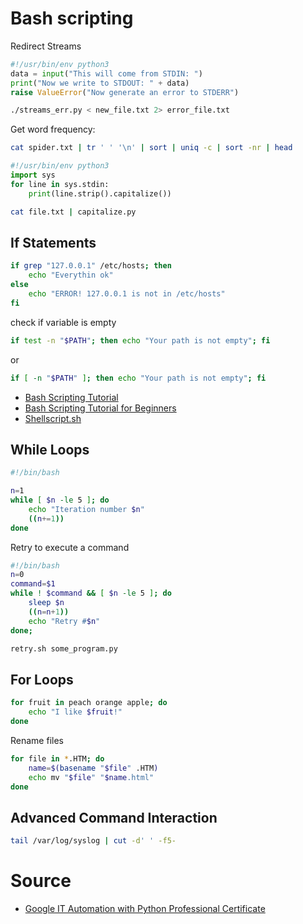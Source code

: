 
# Bash scripting

Redirect Streams

```python
#!/usr/bin/env python3
data = input("This will come from STDIN: ")
print("Now we write to STDOUT: " + data)
raise ValueError("Now generate an error to STDERR")
```

```bash
./streams_err.py < new_file.txt 2> error_file.txt
```

Get word frequency:

```bash
cat spider.txt | tr ' ' '\n' | sort | uniq -c | sort -nr | head
```

```python
#!/usr/bin/env python3
import sys
for line in sys.stdin:
    print(line.strip().capitalize())
```

```bash
cat file.txt | capitalize.py
```

## If Statements

```bash
if grep "127.0.0.1" /etc/hosts; then
    echo "Everythin ok"
else
    echo "ERROR! 127.0.0.1 is not in /etc/hosts"
fi
```

check if variable is empty

```bash
if test -n "$PATH"; then echo "Your path is not empty"; fi
```

or

```bash
if [ -n "$PATH" ]; then echo "Your path is not empty"; fi
```

* [Bash Scripting Tutorial](https://ryanstutorials.net/bash-scripting-tutorial/)
* [Bash Scripting Tutorial for Beginners](https://linuxconfig.org/bash-scripting-tutorial-for-beginners)
* [Shellscript.sh](https://www.shellscript.sh)

## While Loops

```bash
#!/bin/bash

n=1
while [ $n -le 5 ]; do
    echo "Iteration number $n"
    ((n+=1))
done
```

Retry to execute a command

```bash
#!/bin/bash
n=0
command=$1
while ! $command && [ $n -le 5 ]; do
    sleep $n
    ((n=n+1))
    echo "Retry #$n"
done;
```

```bash
retry.sh some_program.py
```

## For Loops

```bash
for fruit in peach orange apple; do
    echo "I like $fruit!"
done
```

Rename files

```bash
for file in *.HTM; do
    name=$(basename "$file" .HTM)
    echo mv "$file" "$name.html"
done
```

## Advanced Command Interaction

```bash
tail /var/log/syslog | cut -d' ' -f5-
```

# Source

* [Google IT Automation with Python Professional Certificate](https://www.coursera.org/professional-certificates/google-it-automation)
